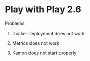 # Play with Play 2.6

Problems:
1. Docker deployment does not work

2. Metrics does not work

3. Kamon does not start properly
